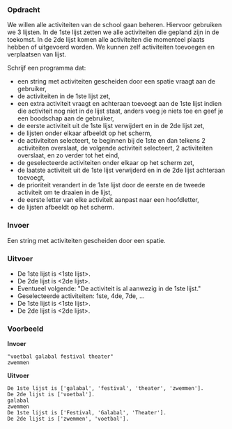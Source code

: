 ### Opdracht

We willen alle activiteiten van de school gaan beheren. Hiervoor gebruiken we 3 lijsten. In de 1ste lijst zetten we alle activiteiten die gepland zijn in de toekomst. In de 2de lijst komen alle activiteiten die momenteel plaats hebben of uitgevoerd worden. We kunnen zelf activiteiten toevoegen en verplaatsen van lijst.  

Schrijf een programma dat:
* een string met activiteiten gescheiden door een spatie vraagt aan de gebruiker,
* de activiteiten in de 1ste lijst zet,
* een extra activiteit vraagt en achteraan toevoegt aan de 1ste lijst indien die activiteit nog niet in de lijst staat, anders voeg je niets toe en geef je een boodschap aan de gebruiker,
* de eerste activiteit uit de 1ste lijst verwijdert en in de 2de lijst zet,
* de lijsten onder elkaar afbeeldt op het scherm,
* de activiteiten selecteert, te beginnen bij de 1ste en dan telkens 2 activiteiten overslaat, de volgende activiteit selecteert, 2 activiteiten overslaat, en zo verder tot het eind, 
* de geselecteerde activiteiten onder elkaar op het scherm zet,
* de laatste activiteit uit de 1ste lijst verwijderd en in de 2de lijst achteraan toevoegt,
* de prioriteit verandert in de 1ste lijst door de eerste en de tweede activiteit om te draaien in de lijst,
* de eerste letter van elke activiteit aanpast naar een hoofdletter,
* de lijsten afbeeldt op het scherm. 

### Invoer

Een string met activiteiten gescheiden door een spatie.

### Uitvoer

* De 1ste lijst is <1ste lijst>.
* De 2de lijst is <2de lijst>.
* Eventueel volgende: "De activiteit is al aanwezig in de 1ste lijst."
* Geselecteerde activiteiten: 1ste, 4de, 7de, ...
* De 1ste lijst is <1ste lijst>.
* De 2de lijst is <2de lijst>.

### Voorbeeld

**Invoer**
    
    "voetbal galabal festival theater"
    zwemmen
    
**Uitvoer**
   
    De 1ste lijst is ['galabal', 'festival', 'theater', 'zwemmen'].  
    De 2de lijst is ['voetbal'].  
    galabal  
    zwemmen  
    De 1ste lijst is ['Festival, 'Galabal', 'Theater'].  
    De 2de lijst is ['zwemmen', 'voetbal'].  
